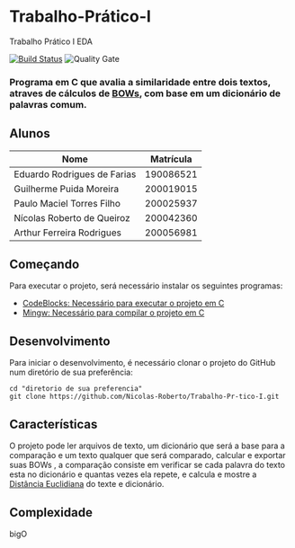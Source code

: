 # Trabalho-Prático-I
Trabalho Prático I EDA

[![Build Status](https://travis-ci.org/condessalovelace/mavenquickstart.svg?branch=master)](https://travis-ci.org/condessalovelace/mavenquickstart) ![Quality Gate](https://sonarcloud.io/api/project_badges/measure?project=br.com%3Amavenquickstart&metric=alert_status)

### Programa em C que avalia a similaridade entre dois textos, atraves de cálculos de [BOWs](https://en.wikipedia.org/wiki/Bag-of-words_model), com base em um dicionário de palavras comum.

## Alunos


Nome                            | Matrícula  |
--------------------------------|------------|
Eduardo Rodrigues de Farias     | 190086521  |
Guilherme Puida Moreira         | 200019015  |
Paulo Maciel Torres Filho       | 200025937  |
Nícolas Roberto de Queiroz      | 200042360  |
Arthur Ferreira Rodrigues       | 200056981  |



## Começando

Para executar o projeto, será necessário instalar os seguintes programas:

- [CodeBlocks: Necessário para executar o projeto em C](https://www.codeblocks.org/downloads/)
- [Mingw: Necessário para compilar o projeto em C](https://sourceforge.net/projects/mingw-w64/)

## Desenvolvimento

Para iniciar o desenvolvimento, é necessário clonar o projeto do GitHub num diretório de sua preferência:

```shell
cd "diretorio de sua preferencia"
git clone https://github.com/Nicolas-Roberto/Trabalho-Pr-tico-I.git
```



## Características

O projeto pode ler arquivos de texto, um dicionário que será a base para a comparação e um texto qualquer que será comparado, calcular e exportar suas BOWs , a comparação
consiste em verificar se cada palavra do texto esta no dicionário e quantas vezes ela repete, e calcula e mostre a [Distância Euclidiana](https://pt.wikipedia.org/wiki/Dist%C3%A2ncia_euclidiana) do texte e dicionário.

## Complexidade 

bigO

